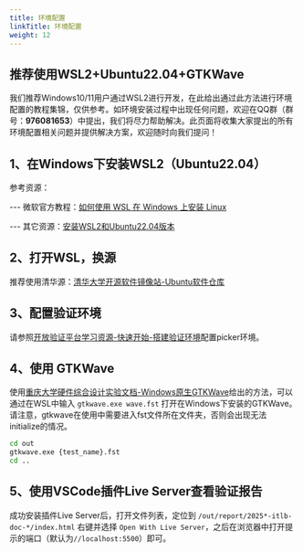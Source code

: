 ```yaml
---
title: 环境配置
linkTitle: 环境配置
weight: 12
---
```


## 推荐使用WSL2+Ubuntu22.04+GTKWave

我们推荐Windows10/11用户通过WSL2进行开发，在此给出通过此方法进行环境配置的教程集锦，仅供参考。如环境安装过程中出现任何问题，欢迎在QQ群（群号：<b>976081653</b>）中提出，我们将尽力帮助解决。此页面将收集大家提出的所有环境配置相关问题并提供解决方案，欢迎随时向我们提问！

## 1、在Windows下安装WSL2（Ubuntu22.04）

参考资源：

--- 微软官方教程：[如何使用 WSL 在 Windows 上安装 Linux](https://learn.microsoft.com/zh-cn/windows/wsl/install)

--- 其它资源：[安装WSL2和Ubuntu22.04版本](https://blog.csdn.net/HHHBan/article/details/126843786)

## 2、打开WSL，换源

推荐使用清华源：[清华大学开源软件镜像站-Ubuntu软件仓库](https://mirrors.tuna.tsinghua.edu.cn/help/ubuntu/)

## 3、配置验证环境

请参照[开放验证平台学习资源-快速开始-搭建验证环境](https://open-verify.cc/mlvp/docs/quick-start/installer/)配置picker环境。

## 4、使用 GTKWave

使用[重庆大学硬件综合设计实验文档-Windows原生GTKWave](https://co.ccslab.cn/tips/win-gtkwave/)给出的方法，可以通过在WSL中输入 `gtkwave.exe wave.fst` 打开在Windows下安装的GTKWave。请注意，gtkwave在使用中需要进入fst文件所在文件夹，否则会出现无法
initialize的情况。

```bash
cd out
gtkwave.exe {test_name}.fst
cd ..
```

## 5、使用VSCode插件Live Server查看验证报告

成功安装插件Live Server后，打开文件列表，定位到 `/out/report/2025*-itlb-doc-*/index.html` 右键并选择 `Open With Live Server`，之后在浏览器中打开提示的端口（默认为`//localhost:5500`）即可。

